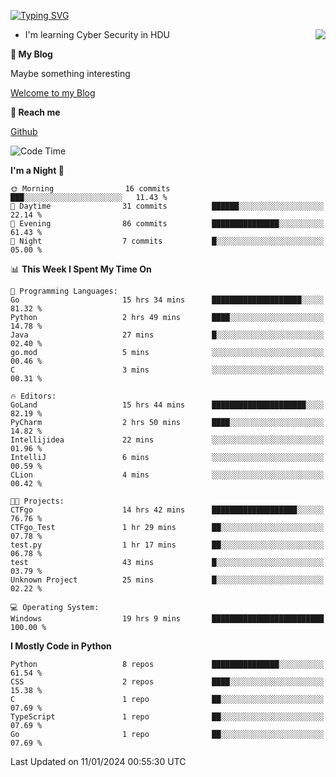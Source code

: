 [![Typing SVG](https://readme-typing-svg.herokuapp.com?font=Fira+Code&pause=1000&random=false&width=450&height=60&lines=Hello+%F0%9F%91%8B%F0%9F%8F%BB;I'm+JBNRZ)](https://git.io/typing-svg)

<a href="#">
  <img align="right" src="https://github-readme-stats.vercel.app/api?username=JBNRZ&show_icons=true&bg_color=15,f2f7fd,E0EAFC" />
</a>

- I'm learning Cyber Security in HDU

 **🌱 My Blog**

Maybe something interesting

[Welcome to my Blog](https://jbnrz.com.cn/)

 **💬 Reach me** 

[Github](https://github.com/JBNRZ)


<!--START_SECTION:waka-->
![Code Time](http://img.shields.io/badge/Code%20Time-263%20hrs%2025%20mins-blue)

**I'm a Night 🦉** 

```text
🌞 Morning                16 commits          ███░░░░░░░░░░░░░░░░░░░░░░   11.43 % 
🌆 Daytime                31 commits          ██████░░░░░░░░░░░░░░░░░░░   22.14 % 
🌃 Evening                86 commits          ███████████████░░░░░░░░░░   61.43 % 
🌙 Night                  7 commits           █░░░░░░░░░░░░░░░░░░░░░░░░   05.00 % 
```


📊 **This Week I Spent My Time On** 

```text
💬 Programming Languages: 
Go                       15 hrs 34 mins      ████████████████████░░░░░   81.32 % 
Python                   2 hrs 49 mins       ████░░░░░░░░░░░░░░░░░░░░░   14.78 % 
Java                     27 mins             █░░░░░░░░░░░░░░░░░░░░░░░░   02.40 % 
go.mod                   5 mins              ░░░░░░░░░░░░░░░░░░░░░░░░░   00.46 % 
C                        3 mins              ░░░░░░░░░░░░░░░░░░░░░░░░░   00.31 % 

🔥 Editors: 
GoLand                   15 hrs 44 mins      █████████████████████░░░░   82.19 % 
PyCharm                  2 hrs 50 mins       ████░░░░░░░░░░░░░░░░░░░░░   14.82 % 
Intellijidea             22 mins             ░░░░░░░░░░░░░░░░░░░░░░░░░   01.96 % 
IntelliJ                 6 mins              ░░░░░░░░░░░░░░░░░░░░░░░░░   00.59 % 
CLion                    4 mins              ░░░░░░░░░░░░░░░░░░░░░░░░░   00.42 % 

🐱‍💻 Projects: 
CTFgo                    14 hrs 42 mins      ███████████████████░░░░░░   76.76 % 
CTFgo_Test               1 hr 29 mins        ██░░░░░░░░░░░░░░░░░░░░░░░   07.78 % 
test.py                  1 hr 17 mins        ██░░░░░░░░░░░░░░░░░░░░░░░   06.78 % 
test                     43 mins             █░░░░░░░░░░░░░░░░░░░░░░░░   03.79 % 
Unknown Project          25 mins             █░░░░░░░░░░░░░░░░░░░░░░░░   02.22 % 

💻 Operating System: 
Windows                  19 hrs 9 mins       █████████████████████████   100.00 % 
```

**I Mostly Code in Python** 

```text
Python                   8 repos             ███████████████░░░░░░░░░░   61.54 % 
CSS                      2 repos             ████░░░░░░░░░░░░░░░░░░░░░   15.38 % 
C                        1 repo              ██░░░░░░░░░░░░░░░░░░░░░░░   07.69 % 
TypeScript               1 repo              ██░░░░░░░░░░░░░░░░░░░░░░░   07.69 % 
Go                       1 repo              ██░░░░░░░░░░░░░░░░░░░░░░░   07.69 % 
```




 Last Updated on 11/01/2024 00:55:30 UTC
<!--END_SECTION:waka-->
